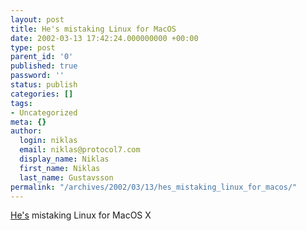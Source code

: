 ```yaml
---
layout: post
title: He's mistaking Linux for MacOS
date: 2002-03-13 17:42:24.000000000 +00:00
type: post
parent_id: '0'
published: true
password: ''
status: publish
categories: []
tags:
- Uncategorized
meta: {}
author:
  login: niklas
  email: niklas@protocol7.com
  display_name: Niklas
  first_name: Niklas
  last_name: Gustavsson
permalink: "/archives/2002/03/13/hes_mistaking_linux_for_macos/"
---
```

[He's](http://www.pcmag.com/article/0,2997,s=1500&a=23172,00.asp) mistaking Linux for MacOS X

